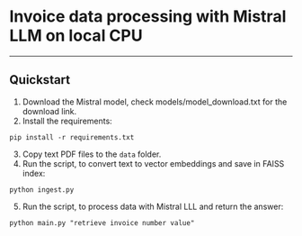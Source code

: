 # Invoice data processing with Mistral LLM on local CPU

___

## Quickstart

1. Download the Mistral model, check models/model_download.txt for the download link.
2. Install the requirements: 

`pip install -r requirements.txt`

3. Copy text PDF files to the `data` folder.
4. Run the script, to convert text to vector embeddings and save in FAISS index: 

`python ingest.py`

5. Run the script, to process data with Mistral LLL and return the answer: 

`python main.py "retrieve invoice number value"`
